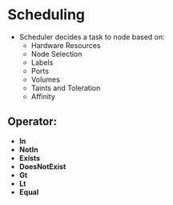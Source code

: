 # <b>Scheduling</b>
- Scheduler decides a task to node based on:
    - Hardware Resources
    - Node Selection
    - Labels
    - Ports
    - Volumes
    - Taints and Toleration
    - Affinity

## Operator:
- <b>In</b>
- <b>NotIn</b>
- <b>Exists</b>
- <b>DoesNotExist</b>
- <b>Gt</b>
- <b>Lt</b>
- <b>Equal</b>